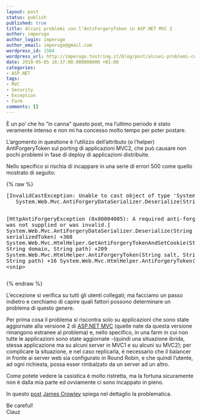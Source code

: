 ```yaml
---
layout: post
status: publish
published: true
title: Alcuni problemi con l’AntiForgeryToken in ASP.NET MVC 2
author: imperugo
author_login: imperugo
author_email: imperugo@gmail.com
wordpress_id: 1504
wordpress_url: http://imperugo.tostring.it/blog/post/alcuni-problemi-con-lantiforgerytoken-aspnet-mvc-2/
date: 2010-05-05 16:37:00.000000000 +01:00
categories:
- ASP.NET
tags:
- MVC
- Security
- Exception
- Farm
comments: []
---
```

<p>È un po’ che ho “in canna” questo post, ma l’ultimo periodo è stato veramente intenso e non mi ha concesso molto tempo per poter postare.</p>  <p>L’argomento in questione è l’utilizzo dell’attributo (o l’helper) AntiForgeryToken sul porting di applicazioni MVC2, che può causare non pochi problemi in fase di deploy di applicazioni distribuite.</p>  <p>Nello specifico si rischia di incappare in una serie di errori 500 come quello mostrato di seguito:</p>  {% raw %}<pre class="brush: csharp; ruler: true;">[InvalidCastException: Unable to cast object of type 'System.Web.UI.Triplet' to type 'System.Object[]'.]
   System.Web.Mvc.AntiForgeryDataSerializer.Deserialize(String serializedToken) +104

[HttpAntiForgeryException (0x80004005): A required anti-forgery token was not supplied or was invalid.]
   System.Web.Mvc.AntiForgeryDataSerializer.Deserialize(String serializedToken) +368
   System.Web.Mvc.HtmlHelper.GetAntiForgeryTokenAndSetCookie(String salt, String domain, String path) +209
   System.Web.Mvc.HtmlHelper.AntiForgeryToken(String salt, String domain, String path) +16
   System.Web.Mvc.HtmlHelper.AntiForgeryToken() +10
  &lt;snip&gt;</pre>{% endraw %}

<p>L’eccezione si verifica su tutti gli utenti collegati; ma facciamo un passo indietro e cerchiamo di capire quali fattori possono determinare un problema di questo genere.</p>

<p>Per prima cosa il problema si riscontra solo su applicazioni che sono state aggiornate alla versione 2 di <a title="ASP.NET MVC" href="http://imperugo.tostring.it/Categories/Archive/MVC" target="_blank">ASP.NET MVC</a> (quelle nate da questa versione rimangono estranee al problema) e, nello specifico, in una farm in cui non tutte le applicazioni sono state aggiornate -(quindi una situazione ibrida, stessa applicazione ma su alcuni server in MVC1 e su alcuni su MVC2); per complicare la situazione, e nel caso replicarla, è necessario che il balancer in fronte ai server web sia configurato in Round Robin, e che quindi l’utente, ad ogni richiesta, possa esser rimbalzato da un server ad un altro.</p>

<p>Come potete vedere la casistica è molto ristretta, ma la fortuna sicuramente non è dalla mia parte ed ovviamente ci sono incappato in pieno.</p>

<p>In questo <a title="Beware: Upgrade to ASP.NET MVC 2.0 with care if you use AntiForgeryToken" href="http://weblogs.asp.net/james_crowley/archive/2010/03/18/beware-upgrade-to-asp-net-mvc-2-0-with-care-if-you-use-antiforgerytoken.aspx" rel="nofollow" target="_blank">post</a> <a title="James Crowley&#39;s blog" href="http://weblogs.asp.net/james_crowley/default.aspx" rel="nofollow" target="_blank">James Crowley</a> spiega nel dettaglio la problematica.</p>

<p>Be careful! 
  <br />Ciauz</p>
